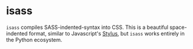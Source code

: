 
# isass

`isass` compiles SASS-indented-syntax into CSS. This is a beautiful space-indented format, similar to Javascript's [Stylus](http://learnboost.github.io/stylus/), but `isass` works entirely in the Python ecosystem.
